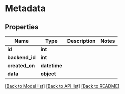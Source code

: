 # Metadata


## Properties
Name | Type | Description | Notes
------------ | ------------- | ------------- | -------------
**id** | **int** |  | 
**backend_id** | **int** |  | 
**created_on** | **datetime** |  | 
**data** | **object** |  | 

[[Back to Model list]](../README.md#documentation-for-models) [[Back to API list]](../README.md#documentation-for-api-endpoints) [[Back to README]](../README.md)


